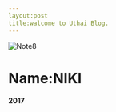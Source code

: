 ```yaml
---
layout:post
title:walcome to Uthai Blog.
---
```

![Note8](https://www.google.co.th/url?sa=i&rct=j&q=&esrc=s&source=images&cd=&cad=rja&uact=8&ved=0ahUKEwieu9y114DWAhWMUrwKHXkaAAMQjRwIBw&url=http%3A%2F%2Fwww.highsnobiety.com%2F2017%2F03%2F22%2Fbest-nike-sneakers-2017%2F&psig=AFQjCNGg23CqkIVkBqFMQXh4_IYGmZ13rQ&ust=1504241772061196)
#  Name:NIKI
#### 2017
